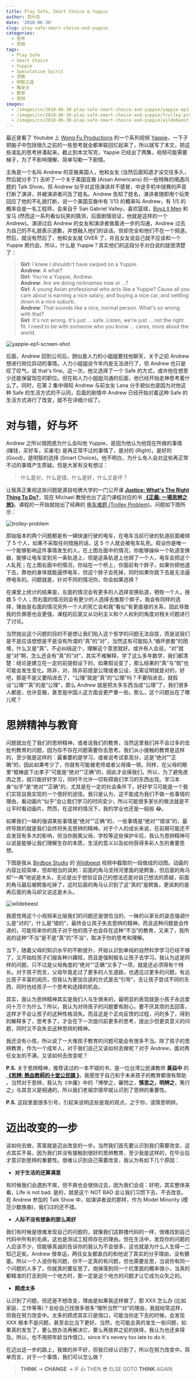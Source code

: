 ```yaml
---
title: Play Safe, Smart Choice & Yuppie
author: 范叶亮
date: '2018-06-30'
slug: play-safe-smart-choice-and-yuppie
categories:
  - 思考
  - 思辨
tags:
  - Play Safe
  - Smart Choice
  - Yuppie
  - Speculative Spirit
  - 求稳
  - 明智之选
  - 雅皮士
  - 教育
  - 思辨
images:
  - /images/cn/2018-06-30-play-safe-smart-choice-and-yuppie/yappie-ep1-screen-shot.png
  - /images/cn/2018-06-30-play-safe-smart-choice-and-yuppie/trolley-problem.png
  - /images/cn/2018-06-30-play-safe-smart-choice-and-yuppie/wildebeest-from-birdbox-studio.gif
---
```


最近是看了 Youtube 上 [Wong Fu Productions](https://www.youtube.com/user/WongFuProductions) 的一个系列视频 [Yappie](https://www.youtube.com/playlist?list=PLSHabwxChOtX1HLAKXle8-w7FvQ5Xg8gD)，一下子把脑子中包括很久之前的一些思考就全都串联回忆起来了，所以就写了本文，把这些凌乱的思考拼凑起来。截止到本文写完，Yappie 已经出了两集，视频可能需要梯子，为了不影响理解，简单勾勒一下剧情。

主角是一个名叫 Andrew 的亚裔美国人，他和女友 (当然后面知道才没交往多久，然后就分手了) 去听了一个关于美国亚裔 (Aisan Americans) 的一些特殊的境遇问题的 Talk Show。但 Andrew 似乎对这场演讲并不感冒，中途手机中球赛的声音打断了演讲，并被演讲者问及了姓名。Andrew 告知了姓名，演讲者随即用个玩笑回应了他的不礼貌打断，说一个美国亚裔中有 1/13 的概率叫 Andrew，有 1/5 的概率会是一名工程师，会来自于 San Gabriel Valley，喜欢篮球，[Boyz II Men](https://zh.wikipedia.org/zh/大人小孩雙拍檔) 和宝马 (然而这一系列看似玩笑的猜测，后面剧情验证，他就是这样的一个 Andrew)。演讲过后 Andrew 的女友和演讲者做着进一步的沟通，Andrew 过去为自己的不礼貌表示道歉，并想融入他们的谈话，但却完全和他们不在一个频道。然后，就没有然后了，他和女友就 OVER 了，并且女友说自己就不应该和一个 Yuppie 男约会。所以，什么是 Yuppie？其实他们的这段分手对白说的就很清楚了：

> **Girl**: I knew I shouldn't have swiped on a Yuppie. <br/>
> **Andrew**: A what? <br/>
> **Girl**: You're a Yuppie, Andrew. <br/>
> **Andrew**: Are we doing nicknames now or ...? <br/>
> **Girl**: A young Asian professional who acts like a Yuppie? Cause all you care about is earning a nice salary, and buying a nice car, and settling down in a nice suburb. <br/>
> **Andrew**: That sounds like a nice, normal person. What's so wrong with that? <br/>
> **Girl**: It's not wrong. It's just ... safe. Listen, we're just ... not the right fit. I need to be with someone who you know ... cares, more about the world.

![yappie-ep1-screen-shot](/images/cn/2018-06-30-play-safe-smart-choice-and-yuppie/yappie-ep1-screen-shot.png)

后面，Andrew 回到公司后，貌似是人力的小姐姐要找他聊天，关于之前 Andrew 想进行岗位异动的事情。人力小姐姐说今年内是无法进行了，但 Andrew 也只是叹了叹气，说 that's fine。这一次，他又选择了一个 Safe 的方式，或许他在想至少还能保留现在的职位。但在和人力小姐姐沟通的后面，他已经开始走神思考着什么了。同时，在第 2 集中得知 Andrew 与前女友 Lana 分手貌似也是因为对他这种 Safe 的生活方式的不认同，后面的剧情中 Andrew 已经开始对着这种 Safe 的生活方式进行了改变，就不在详细介绍了。

# 对与错，好与坏

Andrew 之所以很困惑为什么会叫他 Yuppie，是因为他认为他现在所做的事情 (赚钱，买好车，买豪宅) 是再正常不过的事情了，是对的 (Right)，是好的 (Good)，是明智的选择 (Smart Choice)。他不明白，为什么有人会对这些再正常不过的事情产生质疑。但是大家有没有想过：

> 什么是对，什么是错，什么是好，什么又是坏？

让我真正重视这些问题是源自哈佛大学的一门公开课 [**Justice: What's The Right Thing To Do?**](https://college.harvard.edu/justice-whats-right-thing-do)，现在 Michael 教授也出了这门课程对应的书 [**《正義: 一場思辨之旅》**](https://book.douban.com/subject/5975978/)。课程的一开始就抛出了经典的 [电车难题 (Trolley Problem)](https://zh.wikipedia.org/zh/有轨电车难题)，问题如下图所示：

![trolley-problem](/images/cn/2018-06-30-play-safe-smart-choice-and-yuppie/trolley-problem.png)

原始版本的两个问题都是有一辆快速行驶的电车，在电车当前行驶的轨道前面被绑了 5 个人，如果不采取任何措施的话，这 5 个人就会被电车轧死。假设你是唯一一个能够影响这件事情发生的人，在上图左面中的情况，你能够操纵一个轨道变换器，能够让电车变到另一条轨道上，但是这条轨道上也绑了一个人，电车会把这个人轧死；在上图右面中的情况，你站在一个桥上，你面前有个胖子，如果你把他退下去，靠他的身体就能逼停电车，但这个胖子会死掉，同时如果你跳下去是无法逼停电车的。问题就是，针对不同的情况你，你会如果选择？

在课堂上统计的结果是，左面的情况会有更多的人选择变换轨道，牺牲一个人，挽救 5 个人；而右面的情况则会有更少的人选择去推那个胖子。我会有同样的选择，理由是右面的情况另外一个人的死亡会和我“看似”有更直接的关系，因此导致我的负罪感也会更强，课程的后面又从功利主义和个人权利的角度对相关问题进行了讨论。

当然抛出这个问题的目的不是想让我们陷入这个哲学的问题无法自拔，而是说我们是不是应该想想是不是没有所谓的“真”的“对”，当然这有可能陷入“循环嵌套”的困境，什么又是“真”，不必纠结这个，理解这个意思就好。或许有人会说，“对”就是“对”啊，怎么还会有“真”的“对”，其实不难解释，学了这么多年数学，我们都清楚：结论是建立在一定的前提假设下的，如果假设变了，那么结果的“真”与“假”也可能会发生变化。除非，对，除非前提是公理或者公设，无需证明就是对的，好吧，那是不是又要陷进去了，“公理”就是“真”的“公理”吗？不要陷进去，就假设“公理”“真”的是“公理”，那么 Andrew 就是把太多东西当成“公理”了，我们很多人都是，也许亚裔，甚至是中国人这方面会更严重一些。那么，这个问题出在了哪儿呢？

# 思辨精神与教育

问题就出在了我们的思辨精神，或者说我们的教育，当然这里我们并不会过多的去批判教育的问题，因为存不存在问题需要你去思考。我们从小接触的教育是这样的，至少我是这样的：最重要的是学习，或者说考试拿高分，这是“绝对”“正确”的，因此如果考少了，你就有可能被老师或者父母揍一顿。同样，在父母的眼里“棍棒底下出孝子”可能是“绝对”“正确”的，因此才会揍我们。所以，为了避免皮肉之苦，就只能好好学习，同时不允许一切有碍我们学习的东西出现。学习本身“似乎”是“绝对”“正确”的，尤其是在一定的社会条件下，好好学习可能是一个我们实现自我实现的一个很好的途径。我只是认为，这不能成为我们不做一些事情的理由，看动画片“似乎”会让我们学习的时间变少，所以可能很多家长的做法就是不让平时看动画片。然而，在这样的情况下，我的学业也还是一般般 :joy:。

如果我们一昧的强调某些事情是“绝对”“正确”的，一些事情是“绝对”“错误”的，最终导致的就是我们会终将失去思辨的精神。对于个人的成长来说，在前期可能还不会发现有多大的影响，但当你脱离父母，学校等这些保护伞后，我认为思辨精神可以说是能够让我们理解生存的本质，生活的意义以及如何获得多彩人生的重要思想。

下图是我从 [Birdbox Studio](http://birdboxstudio.com/blog/) 的 [Wildbeest](http://birdboxstudio.com/bird-box-shorts/wildebeest/) 视频中截取的一段做成的动图。动画的内容比较简单，但却相当的讽刺：前面的角马坚持河里面的是鳄鱼，但后面的角马却“一再”地说是木头，无论是出于想验证自己的想法还是对自己想法的质疑，前面的角马最后被鳄鱼吃掉了，这时后面的角马认识到了这“真的”是鳄鱼，更讽刺的是再后面的角马却又说这是木头。

![wildebeest](/images/cn/2018-06-30-play-safe-smart-choice-and-yuppie/wildebeest-from-birdbox-studio.gif)

我感觉用这个小视频来比喻我们的问题还是很恰当的，一昧的以家长的姿态强调什么是“对的”，什么是“错的”，最终会让孩子失去思辨的精神。而且这种问题是会传递的，可能将来你的孩子对于他的孩子也会存在这种“不当”的教育，又来了，我所说的这种“不当”是不是“真”的“不当”，取决于你的思考和理解。

当下，随着父母的知识水平的不断提升，开始认识到单纯的自然科学学习已经不够了，又开始给孩子们报各种兴趣班，而且是强制报名让孩子去学习。我认为这是同样的问题，只不过是父母角度的“绝对”“正确”又多了一项，就是还必须得有个特长。对于孩子而言，父母毕竟走过了更多的人生道路，也遇见过更多的问题，有远比孩子丰富的阅历，但我认为更加合适的方式是去“引导”，去让孩子尝试不同的东西，同时也给孩子一个思考和选择的机会。

其实，我认为思辨精神其实是我们人与生俱来的，最明显的表现就是小孩子永远爱问十万个为什么？所以，我认为对待孩子的问题要有耐心，要不厌其烦的去回答，这样才不会让孩子的这种性格消失。而且这是个正向反馈的过程，问的多了，得到的解释多了，思考多了，才会在下一次提问前更多的思考，提出少但更具意义的问题，同时又不会失去这种思辨的精神。

我还没有小孩，所以说了一大堆孩子教育的问题可能会有很多不当。除了孩子的思辨教育，作为一个成年人，对于我们自己又该如何去做呢？对于 Andrew，面对两任女友的不满，又该如何去改变呢？

**P.S.** 关于思辨精神，推荐读过的一本不错的书，是一位台湾公民课教师 **黃益中** 的 [**《思辨: 熱血教師的十堂公民課 》**](https://book.douban.com/subject/26374212/)，我感觉于自己和于未来孩子的教育都很有帮助 。当然对于思辨，我认为《中庸》中的「博學之，審問之，**慎思之，明辨之**，篤行之」与其含义是相通的，所以我们老祖宗很早就认识到了思辨的重要性。

**P.S.** 这段里面很多引号，引起来说明这些是我的观点，之于你，请慎思明辨。

# 迈出改变的一步

该如何去做，答案就是迈出改变的一步。当然我们首先要认识到我们需要改变，这点其实不易，因为我们并没有接触到很好的思辨教育，至少我是这样的，在毕业后才意识到思辨的重要性。很难认识到自己需要改变，我认为有如下几个原因：

- **对于生活的还算满意**

有时候我们会遇到不爽，但不爽也会很快过去，因为我们会说：好吧，其实整体来看，Life is not bad. 是的，就是这个 NOT BAD 会让我们习惯下去，不去改变。在 Andrew 参加的 Talk Show 中，如演讲者说的那样，作为 Model Minority (模范少数族裔)，我们过的还不错。

- **人际不没有想象的那么美好**

我们有时候是很难发现自己的问题的，就像我们这群撸代码的一样，很难找到自己代码中所有的毛病，这也是测试工程师存在的理由。但在生活中，发现你的问题的人应该不少，但能够真诚的告诉你的我认为不会很多，这也就是为什么人生得一二知己足矣。Andrew 很幸运，两任女友都直白的和他说了真实的分手理由，没有搪塞。所以一个人说你有问题，你不一定真的有问题，但也需要反思，当说你有同一个问题的人多了，你就真的要反思了。炮弹落到同一个坑里面的概率很小，当真的都精准的打击到同一个地方时，那一定是这个地方的问题才让它成为众矢之的。

- **顾虑太多**

认识到了问题，但还是不想改变，理由是如果我这样做了，那 XXX 怎么办 (比如家庭，工作等等)？会给自己找很多很多“理所当然”“对”的理由，我就经常这样，但我在努力改变中。太多的顾虑其实只是借口，可能当你走下去的时候，会发现 XXX 根本不是问题，甚至会比当下更好。当然，也可能会真的发生一些问题，如果真的发生了，要么想办法再解决它，要么再放弃之前的抉择，我认为也还来得及。所以，也不用把年龄当作借口，since it's nevery too late to do it.

在迈出这一步的路上，我做的并不好，但我已经认识到了，所以在努力改变中。简单而言，对于一个事情，我们可以怎么做？

> **THINK** -> **CHANGE** -> IF :thumbsup: THEN :sunglasses: ELSE GOTO **THINK** AGAIN
